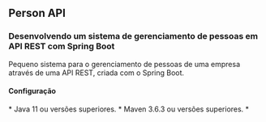 <h2>Person API</h2>

<h3>Desenvolvendo um sistema de gerenciamento de pessoas em API REST com Spring Boot</h3>

Pequeno sistema para o gerenciamento de pessoas de uma empresa através de uma API REST, criada com o Spring Boot.


<h4>Configuração</h4>
* Java 11 ou versões superiores.
* Maven 3.6.3 ou versões superiores.
*
